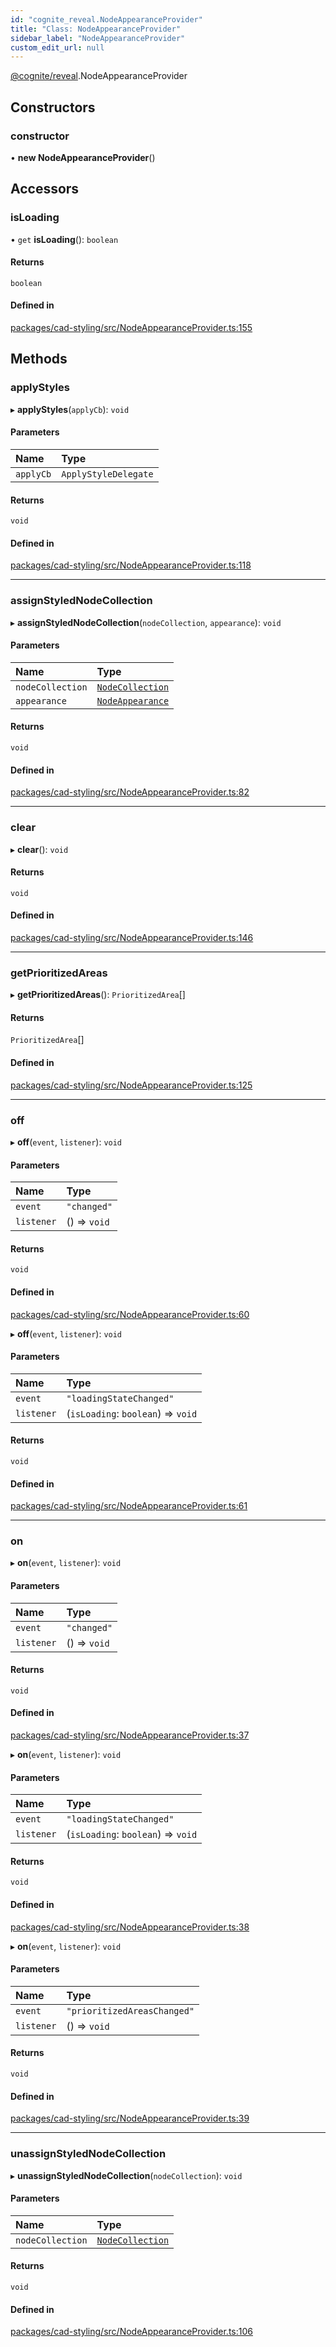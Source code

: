 ```yaml
---
id: "cognite_reveal.NodeAppearanceProvider"
title: "Class: NodeAppearanceProvider"
sidebar_label: "NodeAppearanceProvider"
custom_edit_url: null
---
```


[@cognite/reveal](../modules/cognite_reveal.md).NodeAppearanceProvider

## Constructors

### constructor

• **new NodeAppearanceProvider**()

## Accessors

### isLoading

• `get` **isLoading**(): `boolean`

#### Returns

`boolean`

#### Defined in

[packages/cad-styling/src/NodeAppearanceProvider.ts:155](https://github.com/cognitedata/reveal/blob/716e7443e/viewer/packages/cad-styling/src/NodeAppearanceProvider.ts#L155)

## Methods

### applyStyles

▸ **applyStyles**(`applyCb`): `void`

#### Parameters

| Name | Type |
| :------ | :------ |
| `applyCb` | `ApplyStyleDelegate` |

#### Returns

`void`

#### Defined in

[packages/cad-styling/src/NodeAppearanceProvider.ts:118](https://github.com/cognitedata/reveal/blob/716e7443e/viewer/packages/cad-styling/src/NodeAppearanceProvider.ts#L118)

___

### assignStyledNodeCollection

▸ **assignStyledNodeCollection**(`nodeCollection`, `appearance`): `void`

#### Parameters

| Name | Type |
| :------ | :------ |
| `nodeCollection` | [`NodeCollection`](cognite_reveal.NodeCollection.md) |
| `appearance` | [`NodeAppearance`](../modules/cognite_reveal.md#nodeappearance) |

#### Returns

`void`

#### Defined in

[packages/cad-styling/src/NodeAppearanceProvider.ts:82](https://github.com/cognitedata/reveal/blob/716e7443e/viewer/packages/cad-styling/src/NodeAppearanceProvider.ts#L82)

___

### clear

▸ **clear**(): `void`

#### Returns

`void`

#### Defined in

[packages/cad-styling/src/NodeAppearanceProvider.ts:146](https://github.com/cognitedata/reveal/blob/716e7443e/viewer/packages/cad-styling/src/NodeAppearanceProvider.ts#L146)

___

### getPrioritizedAreas

▸ **getPrioritizedAreas**(): `PrioritizedArea`[]

#### Returns

`PrioritizedArea`[]

#### Defined in

[packages/cad-styling/src/NodeAppearanceProvider.ts:125](https://github.com/cognitedata/reveal/blob/716e7443e/viewer/packages/cad-styling/src/NodeAppearanceProvider.ts#L125)

___

### off

▸ **off**(`event`, `listener`): `void`

#### Parameters

| Name | Type |
| :------ | :------ |
| `event` | ``"changed"`` |
| `listener` | () => `void` |

#### Returns

`void`

#### Defined in

[packages/cad-styling/src/NodeAppearanceProvider.ts:60](https://github.com/cognitedata/reveal/blob/716e7443e/viewer/packages/cad-styling/src/NodeAppearanceProvider.ts#L60)

▸ **off**(`event`, `listener`): `void`

#### Parameters

| Name | Type |
| :------ | :------ |
| `event` | ``"loadingStateChanged"`` |
| `listener` | (`isLoading`: `boolean`) => `void` |

#### Returns

`void`

#### Defined in

[packages/cad-styling/src/NodeAppearanceProvider.ts:61](https://github.com/cognitedata/reveal/blob/716e7443e/viewer/packages/cad-styling/src/NodeAppearanceProvider.ts#L61)

___

### on

▸ **on**(`event`, `listener`): `void`

#### Parameters

| Name | Type |
| :------ | :------ |
| `event` | ``"changed"`` |
| `listener` | () => `void` |

#### Returns

`void`

#### Defined in

[packages/cad-styling/src/NodeAppearanceProvider.ts:37](https://github.com/cognitedata/reveal/blob/716e7443e/viewer/packages/cad-styling/src/NodeAppearanceProvider.ts#L37)

▸ **on**(`event`, `listener`): `void`

#### Parameters

| Name | Type |
| :------ | :------ |
| `event` | ``"loadingStateChanged"`` |
| `listener` | (`isLoading`: `boolean`) => `void` |

#### Returns

`void`

#### Defined in

[packages/cad-styling/src/NodeAppearanceProvider.ts:38](https://github.com/cognitedata/reveal/blob/716e7443e/viewer/packages/cad-styling/src/NodeAppearanceProvider.ts#L38)

▸ **on**(`event`, `listener`): `void`

#### Parameters

| Name | Type |
| :------ | :------ |
| `event` | ``"prioritizedAreasChanged"`` |
| `listener` | () => `void` |

#### Returns

`void`

#### Defined in

[packages/cad-styling/src/NodeAppearanceProvider.ts:39](https://github.com/cognitedata/reveal/blob/716e7443e/viewer/packages/cad-styling/src/NodeAppearanceProvider.ts#L39)

___

### unassignStyledNodeCollection

▸ **unassignStyledNodeCollection**(`nodeCollection`): `void`

#### Parameters

| Name | Type |
| :------ | :------ |
| `nodeCollection` | [`NodeCollection`](cognite_reveal.NodeCollection.md) |

#### Returns

`void`

#### Defined in

[packages/cad-styling/src/NodeAppearanceProvider.ts:106](https://github.com/cognitedata/reveal/blob/716e7443e/viewer/packages/cad-styling/src/NodeAppearanceProvider.ts#L106)

